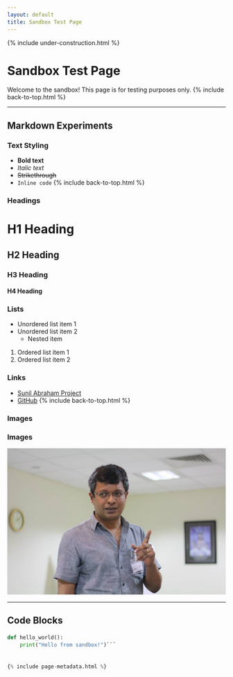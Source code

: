```yaml
---
layout: default
title: Sandbox Test Page
---
```


{% include under-construction.html %}

# Sandbox Test Page

Welcome to the sandbox! This page is for testing purposes only.
{% include back-to-top.html %}

---

## Markdown Experiments

### Text Styling
- **Bold text**
- _Italic text_
- ~~Strikethrough~~
- `Inline code`
{% include back-to-top.html %}

### Headings
# H1 Heading
## H2 Heading
### H3 Heading
#### H4 Heading

### Lists
- Unordered list item 1
- Unordered list item 2
  - Nested item
1. Ordered list item 1
2. Ordered list item 2

### Links
- [Sunil Abraham Project](https://sunilabraham.in)
- [GitHub](https://github.com)
{% include back-to-top.html %}

### Images
### Images
![Sunil Abraham 2017 June](https://raw.githubusercontent.com/sunilabrahamindia/sunilabraham/main/assets/images/Sunil%20Abraham%202017%20June.jpg)

---

## Code Blocks

```python
def hello_world():
    print("Hello from sandbox!")```


{% include page-metadata.html %}
